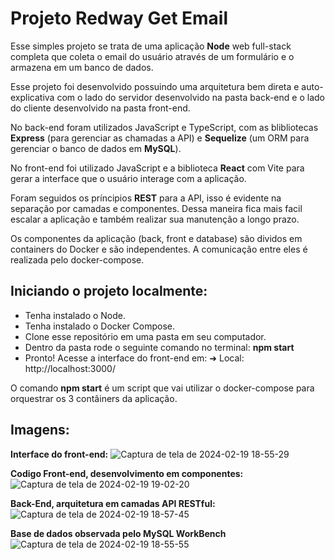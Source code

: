 # Projeto Redway Get Email

Esse simples projeto se trata de uma aplicação **Node** web full-stack completa que coleta o email do usuário através de um formulário e o armazena em um banco de dados.

Esse projeto foi desenvolvido possuindo uma arquitetura bem direta e auto-explicativa com o lado do servidor desenvolvido na pasta back-end e o lado do cliente desenvolvido na pasta front-end.

No back-end foram utilizados JavaScript e TypeScript, com as blibliotecas **Express** (para gerenciar as chamadas a API) e **Sequelize** (um ORM para gerenciar o banco de dados em **MySQL**).

No front-end foi utilizado JavaScript e a biblioteca **React** com Vite para gerar a interface que o usuário interage com a aplicação.

Foram seguidos os príncipios **REST** para a API, isso é evidente na separação por camadas e componentes. Dessa maneira fica mais facil escalar a aplicação e também realizar sua manutenção a longo prazo.

Os componentes da aplicação (back, front e database) são dividos em containers do Docker e são independentes. A comunicação entre eles é realizada pelo docker-compose.

## Iniciando o projeto localmente:
- Tenha instalado o Node.
- Tenha instalado o Docker Compose.
- Clone esse repositório em uma pasta em seu computador.
- Dentro da pasta rode o seguinte comando no terminal: **npm start**
- Pronto! Acesse a interface do front-end em: 
  ➜  Local:   http://localhost:3000/

O comando **npm start** é um script que vai utilizar o docker-compose para orquestrar os 3 contâiners da aplicação.

## Imagens:

**Interface do front-end:**
![Captura de tela de 2024-02-19 18-55-29](https://github.com/devItaloAraujo/redway_get_email/assets/45125829/59267e94-11cb-462f-afc3-b0cef1b3af43)

**Codigo Front-end, desenvolvimento em componentes:**
![Captura de tela de 2024-02-19 19-02-20](https://github.com/devItaloAraujo/redway_get_email/assets/45125829/0f2e4b94-81e0-4d91-879d-95654f996a1d)


**Back-End, arquitetura em camadas API RESTful:**
![Captura de tela de 2024-02-19 18-57-45](https://github.com/devItaloAraujo/redway_get_email/assets/45125829/6c163101-b6ae-42b5-bbee-7715ba1c85ed)

**Base de dados observada pelo MySQL WorkBench**
![Captura de tela de 2024-02-19 18-55-55](https://github.com/devItaloAraujo/redway_get_email/assets/45125829/642681d5-505a-40b1-8f8b-fa6c9d63c71a)


